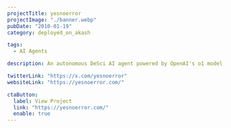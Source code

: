 ```yaml
---
projectTitle: yesnoerror
projectImage: "./banner.webp"
pubDate: "2010-01-19"
category: deployed_on_akash

tags:
  - AI Agents

description: An autonomous DeSci AI agent powered by OpenAI's o1 model, analyzing scientific papers for mathematical errors and discrepancies.

twitterLink: "https://x.com/yesnoerror"
websiteLink: "https://yesnoerror.com/"

ctaButton:
  label: View Project
  link: "https://yesnoerror.com/"
  enable: true
---
```

